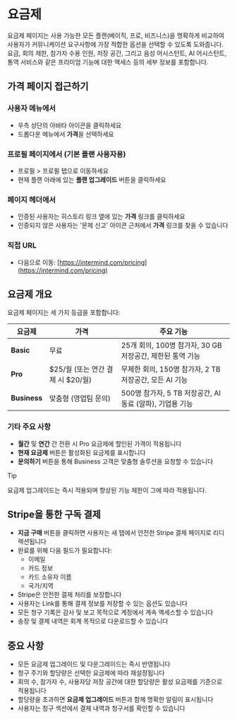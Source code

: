 # 요금제

요금제 페이지는 사용 가능한 모든 플랜(베이직, 프로, 비즈니스)을 명확하게 비교하여 사용자가 커뮤니케이션 요구사항에 가장 적합한 옵션을 선택할 수 있도록 도와줍니다. 요금, 회의 제한, 참가자 수용 인원, 저장 공간, 그리고 음성 어시스턴트, AI 어시스턴트, 통역 서비스와 같은 프리미엄 기능에 대한 액세스 등의 세부 정보를 포함합니다.

## 가격 페이지 접근하기

### 사용자 메뉴에서

- 우측 상단의 아바타 아이콘을 클릭하세요
- 드롭다운 메뉴에서 **가격**을 선택하세요

### 프로필 페이지에서 (기본 플랜 사용자용)

- 프로필 > 프로필 탭으로 이동하세요
- 현재 플랜 아래에 있는 **플랜 업그레이드** 버튼을 클릭하세요

### 페이지 헤더에서

- 인증된 사용자는 히스토리 링크 옆에 있는 **가격** 링크를 클릭하세요
- 인증되지 않은 사용자는 '문제 신고' 아이콘 근처에서 **가격** 링크를 찾을 수 있습니다

### 직접 URL

- 다음으로 이동: [https://intermind.com/pricing](https://intermind.com/pricing)

## 요금제 개요

요금제 페이지는 세 가지 등급을 포함합니다:

| 요금제        | 가격                                      | 주요 기능                                                                 |
| ------------ | ---------------------------------------- | ------------------------------------------------------------------------- |
| **Basic**    | 무료                                      | 25개 회의, 100명 참가자, 30 GB 저장공간, 제한된 통역 기능                    |
| **Pro**      | $25/월 (또는 연간 결제 시 $20/월)          | 무제한 회의, 150명 참가자, 2 TB 저장공간, 모든 AI 기능                      |
| **Business** | 맞춤형 (영업팀 문의)                       | 500명 참가자, 5 TB 저장공간, AI 동료 (알파), 기업용 기능                    |

### 기타 주요 사항

- **월간** 및 **연간** 간 전환 시 Pro 요금제에 할인된 가격이 적용됩니다
- **현재 요금제** 버튼은 활성화된 요금제를 표시합니다
- **문의하기** 버튼을 통해 Business 고객은 맞춤형 솔루션을 요청할 수 있습니다

> [!TIP]
> 요금제 업그레이드는 즉시 적용되며 향상된 기능 제한이 그에 따라 적용됩니다.

## Stripe을 통한 구독 결제

- **지금 구매** 버튼을 클릭하면 사용자는 새 탭에서 안전한 Stripe 결제 페이지로 리디렉션됩니다
- 완료를 위해 다음 필드가 필요합니다:
  - 이메일
  - 카드 정보
  - 카드 소유자 이름
  - 국가/지역
- Stripe은 안전한 결제 처리를 보장합니다
- 사용자는 Link를 통해 결제 정보를 저장할 수 있는 옵션도 있습니다
- 모든 청구 기록은 감사 및 보고 목적으로 계정에서 계속 액세스할 수 있습니다
- 송장 및 결제 내역은 회계 목적으로 다운로드할 수 있습니다

## 중요 사항

- 모든 요금제 업그레이드 및 다운그레이드는 즉시 반영됩니다
- 청구 주기와 할당량은 선택한 요금제에 따라 재설정됩니다
- 회의 수, 참가자 수, 사용자당 저장 공간에 대한 할당량은 활성 요금제를 기준으로 적용됩니다
- 할당량을 초과하면 **요금제 업그레이드** 버튼과 함께 명확한 알림이 표시됩니다
- 사용자는 청구 섹션에서 결제 내역과 청구서를 확인할 수 있습니다